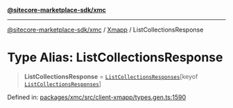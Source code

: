[**@sitecore-marketplace-sdk/xmc**](../../../../README.md)

***

[@sitecore-marketplace-sdk/xmc](../../../../README.md) / [Xmapp](../README.md) / ListCollectionsResponse

# Type Alias: ListCollectionsResponse

> **ListCollectionsResponse** = [`ListCollectionsResponses`](ListCollectionsResponses.md)\[keyof [`ListCollectionsResponses`](ListCollectionsResponses.md)\]

Defined in: [packages/xmc/src/client-xmapp/types.gen.ts:1590](https://github.com/Sitecore/marketplace-sdk/blob/893df143248e67d8c66e942a96045542130259a0/packages/xmc/src/client-xmapp/types.gen.ts#L1590)
